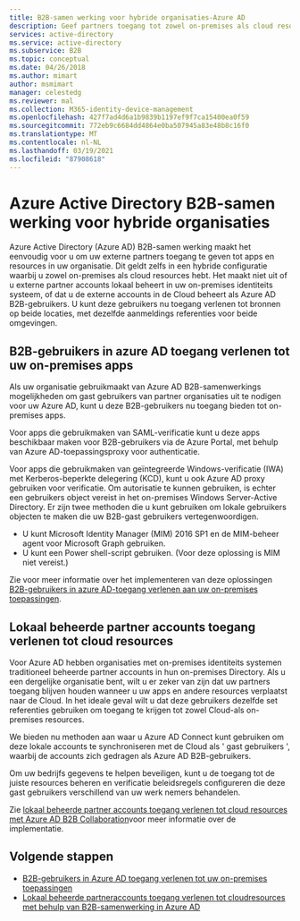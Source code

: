 ```yaml
---
title: B2B-samen werking voor hybride organisaties-Azure AD
description: Geef partners toegang tot zowel on-premises als cloud resources met Azure AD B2B-samen werking.
services: active-directory
ms.service: active-directory
ms.subservice: B2B
ms.topic: conceptual
ms.date: 04/26/2018
ms.author: mimart
author: msmimart
manager: celestedg
ms.reviewer: mal
ms.collection: M365-identity-device-management
ms.openlocfilehash: 427f7ad4d6a1b9839b1197ef9f7ca15400ea0f59
ms.sourcegitcommit: 772eb9c6684dd4864e0ba507945a83e48b8c16f0
ms.translationtype: MT
ms.contentlocale: nl-NL
ms.lasthandoff: 03/19/2021
ms.locfileid: "87908618"
---
```

# <a name="azure-active-directory-b2b-collaboration-for-hybrid-organizations"></a>Azure Active Directory B2B-samen werking voor hybride organisaties

Azure Active Directory (Azure AD) B2B-samen werking maakt het eenvoudig voor u om uw externe partners toegang te geven tot apps en resources in uw organisatie. Dit geldt zelfs in een hybride configuratie waarbij u zowel on-premises als cloud resources hebt. Het maakt niet uit of u externe partner accounts lokaal beheert in uw on-premises identiteits systeem, of dat u de externe accounts in de Cloud beheert als Azure AD B2B-gebruikers. U kunt deze gebruikers nu toegang verlenen tot bronnen op beide locaties, met dezelfde aanmeldings referenties voor beide omgevingen.

## <a name="grant-b2b-users-in-azure-ad-access-to-your-on-premises-apps"></a>B2B-gebruikers in azure AD toegang verlenen tot uw on-premises apps

Als uw organisatie gebruikmaakt van Azure AD B2B-samenwerkings mogelijkheden om gast gebruikers van partner organisaties uit te nodigen voor uw Azure AD, kunt u deze B2B-gebruikers nu toegang bieden tot on-premises apps.

Voor apps die gebruikmaken van SAML-verificatie kunt u deze apps beschikbaar maken voor B2B-gebruikers via de Azure Portal, met behulp van Azure AD-toepassingsproxy voor authenticatie.

Voor apps die gebruikmaken van geïntegreerde Windows-verificatie (IWA) met Kerberos-beperkte delegering (KCD), kunt u ook Azure AD proxy gebruiken voor verificatie. Om autorisatie te kunnen gebruiken, is echter een gebruikers object vereist in het on-premises Windows Server-Active Directory. Er zijn twee methoden die u kunt gebruiken om lokale gebruikers objecten te maken die uw B2B-gast gebruikers vertegenwoordigen.

- U kunt Microsoft Identity Manager (MIM) 2016 SP1 en de MIM-beheer agent voor Microsoft Graph gebruiken.
- U kunt een Power shell-script gebruiken. (Voor deze oplossing is MIM niet vereist.)

Zie voor meer informatie over het implementeren van deze oplossingen [B2B-gebruikers in azure AD-toegang verlenen aan uw on-premises toepassingen](hybrid-cloud-to-on-premises.md).

## <a name="grant-locally-managed-partner-accounts-access-to-cloud-resources"></a>Lokaal beheerde partner accounts toegang verlenen tot cloud resources

Voor Azure AD hebben organisaties met on-premises identiteits systemen traditioneel beheerde partner accounts in hun on-premises Directory. Als u een dergelijke organisatie bent, wilt u er zeker van zijn dat uw partners toegang blijven houden wanneer u uw apps en andere resources verplaatst naar de Cloud. In het ideale geval wilt u dat deze gebruikers dezelfde set referenties gebruiken om toegang te krijgen tot zowel Cloud-als on-premises resources. 

We bieden nu methoden aan waar u Azure AD Connect kunt gebruiken om deze lokale accounts te synchroniseren met de Cloud als ' gast gebruikers ', waarbij de accounts zich gedragen als Azure AD B2B-gebruikers.

Om uw bedrijfs gegevens te helpen beveiligen, kunt u de toegang tot de juiste resources beheren en verificatie beleidsregels configureren die deze gast gebruikers verschillend van uw werk nemers behandelen.

Zie [lokaal beheerde partner accounts toegang verlenen tot cloud resources met Azure AD B2B Collaboration](hybrid-on-premises-to-cloud.md)voor meer informatie over de implementatie.
 
## <a name="next-steps"></a>Volgende stappen

- [B2B-gebruikers in Azure AD toegang verlenen tot uw on-premises toepassingen](hybrid-cloud-to-on-premises.md)
- [Lokaal beheerde partneraccounts toegang verlenen tot cloudresources met behulp van B2B-samenwerking in Azure AD](hybrid-on-premises-to-cloud.md)


